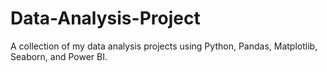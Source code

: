 # Data-Analysis-Project
A collection of my data analysis projects using Python, Pandas, Matplotlib, Seaborn, and Power BI.
